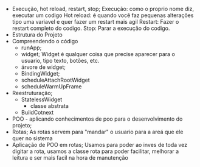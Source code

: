 - Execução, hot reload, restart, stop;
    Execução: como o proprio nome diz, executar um codigo
    Hot reload: é quando você faz pequenas alterações tipo uma variavel e quer fazer um restart mais agil
    Restart: Fazer o restart completo do codigo.
    Stop: Parar a execução do codigo.
- Estrutura do Projeto
- Compreendendo o código
	- runApp; 
	- widget;
        Widget é qualquer coisa que precise aparecer para o usuario, tipo texto, botões, etc.
	- árvore de widget;
	- BindingWidget; 
 	- scheduleAttachRootWidget
	- scheduleWarmUpFrame
- Reestruturação;
	- StatelessWidget 
		- classe abstrata
	- BuildCotnext
- POO - aplicando conhecimentos de poo para o desenvolvimento do projeto;
- Rotas;
    As rotas servem para "mandar" o usuario para a areá que ele quer no sistema
- Aplicação de POO em rotas;
	Usamos para poder ao inves de toda vez digitar a rota, usamos a classe rota para poder facilitar, melhorar a leitura e ser mais facil na hora de manutenção